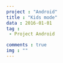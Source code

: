```yaml
---
project : "Android"
title : "Kids mode"
data : 2016-01-01
tag : 
 - Project Android

comments : true
img : ""
---
```


